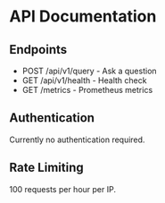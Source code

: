 # API Documentation

## Endpoints

- POST /api/v1/query - Ask a question
- GET /api/v1/health - Health check
- GET /metrics - Prometheus metrics

## Authentication

Currently no authentication required.

## Rate Limiting

100 requests per hour per IP.
